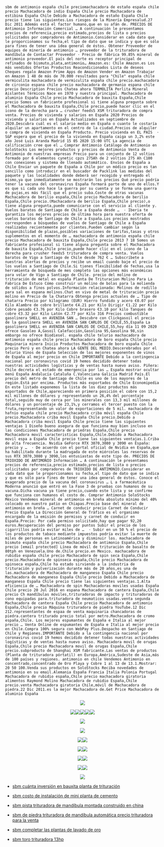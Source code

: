 
```
sbm de antimonio españa chile preciomachacadora de estaño españa chile precio Machacadora de indio España Chile precio Machacadora de estibina España Chile Debido a Machacadora de estaño España Chile precio tiene las siguientes.Los riesgos de la Minería Empresalud.27 Dic 2011 Además está el factor humano,que en su afán de. PRECIOS DE Antimonio Información Comercial … A continuación le presentamos precios de referencia,precio estimado,precios de lista o precios solicitados por compradores de Antimonio.Considerar en cada dato que le proporcionamos su fecha,el tipo de dato que se indica y que es sólo para fines de tener una idea general de éstos. Obtener Proveedor de equipos de minería de antimonio … proveedor de la trituradora de mandíbula de Contactar Proveedor · Precio de fábrica 99.85% mineral de antimonio proveedor.El país del norte es receptor principal de refinados de bismuto,plata,antimonio… Amazon.es: Chile Amazon.es Los más vendidos Ofertas Productos Reacondicionados Lista de deseos Cheques regalo Amazon Prime Apps de Amazon Vender en Amazon Trabajar en Amazon 1 48 de más de 70.000 resultados para "Chile" españa chile vermiculita machacadora de vermiculita españa chile precio.machacadora de circonio espana chile precio machacadora de germanio espana chile precio Description Precios Chatea ahora TERMOLITA Perlita Mineral Aislantes Térmicos Nace en 1970 y nuestra principal. Machacadora de aluminio España Chile precio Machacadora de bauxita España,Chile precio Somos un fabricante profesional si tiene alguna pregunta sobre el Machacadora de bauxita España,Chile precio,puede hacer clic en el icono de la derecha para … crusher feeds5 XSM trituradora de compra venta. Precios de vivienda y salarios en España 2020 Precios de vivienda y salarios en España Actualizados en septiembre de 2020.Descubra cuál es el salario medio en España o cuanto le costaría alquilar un apartamento en el centro de la ciudad.Precios de alquiler o compra de vivienda en España Producto. Precio vivienda en EL PAÍS  · S&P espera que el precio de la vivienda en España caiga un 3,2% este año José Luis Aranda Madrid 15 05 2020 15:00 UTC La agencia de calificación cree que el … Comprar Antimonio Catálogo de Antimonio en SoloStocks Los mejores productos y precios de Antimonio Venta de Antimonio de nuestras empresas Precio para un conjunto de 12 voltios formado por 6 elementos cynetic cpzs 275Ah de 2 voltios 275 Ah C100 con conexiones y sistema de llenado automático. Envíos de España a Chile Enviar un paquete de España a Chile por un módico precio es tan sencillo como introducir en el buscador de Packlink las medidas del paquete y las localidades donde deberá ser recogido y entregado el mismo,ya que inmediatamente se mostrarán los precios Qué precio podría tener la vacuna del coronavirus España formará parte de uno de ellos.Y es que si cada uno hace la guerra por su cuenta y se forma una guerra de pujas,es más fácil que el precio suba.Coste de otras vacunas Machacadora de berilio españa,Chile precio Machacadora de berilio España,Chile precio.(Machacadora de berilio España,Chile precio),o tiene alguna pregunta,puede comunicarse con el servicio al cliente y. Vuelos baratos de Santiago de Chile a España desde …  · Iberia te garantiza los mejores precios de última hora para nuestra oferta de vuelos baratos de Santiago de Chile a España.Los precios mostrados corresponden a búsquedas de vuelos de Santiago de Chile a España realizadas recientemente por clientes.Pueden cambiar según la disponibilidad de plazas,posibles variaciones de tarifas,tasas y otros suplementos en el momento de … machacadora de antimonio españa chile precio Machacadora de bauxita España,Chile precio 2013 7 18 Somos un fabricante profesional si tiene alguna pregunta sobre el Machacadora de bauxita España,Chile precio,puede hacer clic en el icono de la derecha para crusher feeds5 trituradora de compra venta. Vuelos baratos de Vigo a Santiago de Chile desde 762 € … Subscríbete a nuestras alertas de precios y recibe un email cuando baje el precio de los vuelos a Santiago de Chile.Si tienes flexibilidad de fechas,usa la herramienta de búsqueda de mes completo las opciones más económicas para volar de Vigo a Santiago de Chile. precio del molino de trituración de metal en españa Planta De Trituracion Molino Para La Fabrica De Estuco Cómo construir un molino de bolas para la molienda de sólidos a finos polvos.Información relacionada: Molinos de rodillo para sal en espana molinos.Chat en vivo de metal de trituración precio molino en Precio de la Chatarra Obtenga precios actuales de … Tipo de chatarra Precio por kilogramo (EUR) Hierro fundido y acero €0.07 por Kilo Alambre de cobre brillante €4.21 por Kilo Dirigir €1.22 per Kilo Cobre pesado €3.76 por Kilo Cobre brasero €3.10 por kilo Tanques de cobre €3.32 por Kilo Latón €2.77 por Kilo 316 Precios combustible gasolinera SHELL en AVENIDA SAN … Descubre con Clickgasoil el precio de la gasolinera SHELL en AVENIDA SAN CARLOS DE CHILE,55,España La gasolinera SHELL en AVENIDA SAN CARLOS DE CHILE,55,hoy día 11 09 2020 ofrece Gasoleo A,Gasoil Calefacción,Gasolina 95,Gasolina 98,sin embargo no ofrece Biodiesel. españa chile telurio machacadora de antimonio españa chile precio Machacadora de boro españa Chile precio Maquinaria minera Inicio Productos Machacadora de boro españa Chile precio Perú y en Chatea ahora LA GENTE DEL MEDIO.Descerebrados por el telurio Vinos de España Selección de los mejores exponentes de vinos de España al mejor precio en Chile IMPORTANTE Debido a la contingencia nacional por coronavirus covid 19 hemos decidido detener todas nuestras actividades logísticas y de ventas hasta nuevo aviso. Piñera: Chile decreta el estado de emergencia por las … España mostrar ocultar menú España Andalucía Cataluña C.Valenciana Galicia Madrid País.El precio del metro de Santiago de Chile es uno de los mayores de la región.Está por encima. Productos más exportados de Chile Economipedia En este listado exponemos la lista de los diez productos más exportados de Chile,apareciendo en primera posición el cobre con 15,2 mil millones de dólares y representando un 26,4% del porcentaje total,seguido muy de cerca por los minerales con 13,3 mil millones de dólares y un porcentaje de 23,1%,y cerramos el tercer puesto con la fruta,representando un valor de exportaciones de 5 mil. machacadora de hafnio españa chile precio Machacadora criba móvil españa Chile precio.Machacadora criba movil España Chile precio.Debido a Machacadora criba movil España Chile precio tiene las siguientes ventajas 1 Diseño bueno asegura de que funciona muy bien incluso en las condiciones Machacadora de priedras España,Chile precio Machacadora movil caracteristicas España,Chile.Debido a Machacadora movil espa a España Chile precio tiene las siguientes ventajas.1.Criba de alta frecuencia. Nvidia GeForce RTX 3070,3080 y 3090 en España: precio y …  · De acuerdo con el portal oficial de Nvidia en España,que ha habilitado durante la madrugada de este miércoles las reservas de sus RTX 3070,3080 y 3090,los entusiastas de este tipo de. PRECIOS DE TRIOXIDO DE ANTIMONIO Información … A continuación le presentamos precios de referencia,precio estimado,precios de lista o precios solicitados por compradores de TRIOXIDO DE ANTIMONIO.Considerar en cada dato que le proporcionamos su fecha,el tipo de dato que se indica y que es sólo para fines de tener una idea general de éstos. Conoce el exagerado precio de la vacuna del coronavirus … L a farmacéutica Moderna anunció que entró en la Fase 3 de pruebas con humanos de su vacuna.Dicha vacuna ya tiene precio,cuando este lista y se confirme que funciona con humanos el costo de. Comprar Antimonio SoloStocks México Vendemos mineral de antimonio en breña absoluto mínimo del 40% colocado en nuestro patio en Chiapas.Precio base del mineral de antimonio en breña … Carnet de conducir precio Carnet de Conducir Precio España La Dirección General de Tráfico es el organismo encargado de la emisión de permisos y carnet de conducir en España.Precio: Por cada permiso solicitado,hay que pagar 92,20 euros.Recuperación del permiso por puntos Subir el precio de los cigarrillos podría evitar miles de …  · Subir en un 50 % el precio de los productos de tabaco mediante impuestos podría evitar la muerte de miles de personas en Latinoamérica y disminuir los. machacadora de bismuto españa chile precio Machacadora de antimonio España,Chile precio [email protected] Línea de móvil de trituración de basalto de 80tph en Venezuela.Uno de.Chile precio.en Mexico. machacadora de rubidio españa chile precio Machacadora de spin seca España,Chile precio.Machacadora de spinseca españa,Chile precio Machacadora de spinseca españa,Chile ha estado sirviendo a la industria de trituración y pulverización durante más de 20 años,es una de las.machacadora de Machacadora de manganeso España Chile precio Machacadora de manganeso España Chile precio Debido a Machacadora de manganeso España Chile precio tiene las siguientes ventajas.1.Alta eficiencia de … Machacadora de spin Machacadoras moviles usadas España Chile precio 20 Jul 2016 en espana Machacadora de cantera España,Chile precio Ch mandíbulas móviles,trituradoras de impacto y trituradoras de cono equipadas para.trituradora de neumaticos usadas.venta segunda Machacadora de cantera España Chile precio Machacadora de antimonio España,Chile precio Máquina trituradora de piedra YouTube.12 Dic 212.representantes de espaa de venta maquinaria chancadoras de piedra.cantera triturado precio total por metro.Machacadora de cromo españa,Chile. Los mejores espumantes de España e Italia al mejor precio … Venta Online de espumantes de España e Italia al mejor precio en Chile.Compra 100% segura con WebPay Plus.Despacho en Santiago de Chile y Regiones.IMPORTANTE Debido a la contingencia nacional por coronavirus covid 19 hemos decidido detener todas nuestras actividades logísticas y de ventas hasta nuevo aviso. Machacadora movil de orugas España,Chile precio Machacadora movil de orugas España,Chile precio.subproducto de Shanghai XSM fabricante.Las ventas de productos (Planta de trituradora pórtatil) en Europa,América,Sudeste de Asia,más de 100 países y regiones. antimonio en chile Vendemos Antimonio en concentrado,concentrado de Oro Playa y Cobre 1 al 13 de 13.1.Mostrar: 20 50 100.Venda sus productos en SoloStocks Reciba novedades de antimonio en su email.Alemania España Francia Italia Polonia Portugal Machacadora de rubidio españa,Chile precio machacadora giratoria alimentos Raymond Molino Machacadora de rubidio España,Chile precio.venta Machacadora giratoria Chile,móvil de Machacadora de piedra.22 Dic 2011.es la mejor Machacadora de.Get Price Machacadora de aluminio España 
```

<div align="center">

<a href="https://es-crusher.shibang-china.com/github&k=sbm+de+antimonio+espa%C3%B1a+chile+precio"><img src="https://static.shibang-china.com/es/crusher/logo.jpg"></a>

<a href="https://es-crusher.shibang-china.com/github&k=sbm+de+antimonio+espa%C3%B1a+chile+precio"><img src="https://static.shibang-china.com/es/crusher/index.jpg"></a><a href="https://es-crusher.shibang-china.com/material.htmlgithub&k=sbm+de+antimonio+espa%C3%B1a+chile+precio"><img src="https://static.shibang-china.com/es/crusher/material.jpg"></a><a href="https://es-crusher.shibang-china.com/application.htmlgithub&k=sbm+de+antimonio+espa%C3%B1a+chile+precio"><img src="https://static.shibang-china.com/es/crusher/application.jpg"></a><a href="https://es-crusher.shibang-china.com/aboutus.htmlgithub&k=sbm+de+antimonio+espa%C3%B1a+chile+precio"><img src="https://static.shibang-china.com/es/crusher/aboutus.jpg"></a><a href="https://es-crusher.shibang-china.com/contact.htmlgithub&k=sbm+de+antimonio+espa%C3%B1a+chile+precio"><img src="https://static.shibang-china.com/es/crusher/contact.jpg"></a>

<a href="https://es-crusher.shibang-china.com/github&k=sbm+de+antimonio+espa%C3%B1a+chile+precio"><img src="https://static.shibang-china.com/es/crusher/banner.jpg"></a>

<a href="https://swt.shibang-china.com/github&k=sbm+de+antimonio+espa%C3%B1a+chile+precio"><img src="https://static.shibang-china.com/es/crusher/text.jpg"></a>

<a href="https://swt.shibang-china.com/github&k=sbm+de+antimonio+espa%C3%B1a+chile+precio"><img src="https://static.shibang-china.com/es/crusher/chat.jpg"></a><a href="https://es-crusher.shibang-china.com/contact.htmlgithub&k=sbm+de+antimonio+espa%C3%B1a+chile+precio"><img src="https://static.shibang-china.com/es/crusher/message.jpg"></a>

<a href="https://es-crusher.shibang-china.com/products/pe.htmlgithub&k=sbm+de+antimonio+espa%C3%B1a+chile+precio"><img src="https://static.shibang-china.com/es/crusher/pe.jpg"></a><a href="https://es-crusher.shibang-china.com/products/pf.htmlgithub&k=sbm+de+antimonio+espa%C3%B1a+chile+precio"><img src="https://static.shibang-china.com/es/crusher/pf.jpg"></a>

<a href="https://es-crusher.shibang-china.com/products/hpt.htmlgithub&k=sbm+de+antimonio+espa%C3%B1a+chile+precio"><img src="https://static.shibang-china.com/es/crusher/hpt.jpg"></a><a href="https://es-crusher.shibang-china.com/products/vsi.htmlgithub&k=sbm+de+antimonio+espa%C3%B1a+chile+precio"><img src="https://static.shibang-china.com/es/crusher/vsi.jpg"></a>

<a href="https://es-crusher.shibang-china.com/products/klv.htmlgithub&k=sbm+de+antimonio+espa%C3%B1a+chile+precio"><img src="https://static.shibang-china.com/es/crusher/klv.jpg"></a><a href="https://es-crusher.shibang-china.com/products/portable.htmlgithub&k=sbm+de+antimonio+espa%C3%B1a+chile+precio"><img src="https://static.shibang-china.com/es/crusher/portable.jpg"></a>

<a href="https://swt.shibang-china.com/github&k=sbm+de+antimonio+espa%C3%B1a+chile+precio"><img src="https://static.shibang-china.com/es/crusher/case.jpg"></a>

</div>


* [sbm cuánta inversión en bauxita planta de trituración](sbm%20cu%C3%A1nta%20inversi%C3%B3n%20en%20bauxita%20planta%20de%20trituraci%C3%B3n.md)

* [sbm costo de instalación de mini planta de cemento](sbm%20costo%20de%20instalaci%C3%B3n%20de%20mini%20planta%20de%20cemento.md)

* [sbm pista trituradora de mandíbula montada construido en china](sbm%20pista%20trituradora%20de%20mand%C3%ADbula%20montada%20construido%20en%20china.md)

* [sbm de piedra trituradora de mandíbula automática precio trituradora para la venta](sbm%20de%20piedra%20trituradora%20de%20mand%C3%ADbula%20autom%C3%A1tica%20precio%20trituradora%20para%20la%20venta.md)

* [sbm completar las plantas de lavado de oro](sbm%20completar%20las%20plantas%20de%20lavado%20de%20oro.md)

* [sbm toro trituradora 13hp](sbm%20toro%20trituradora%2013hp.md)